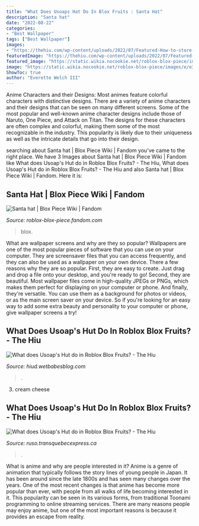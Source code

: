 ```yaml
---
title: "What Does Usoaps Hat Do In Blox Fruits : Santa Hat"
description: "Santa hat"
date: "2022-08-22"
categories:
- "Best Wallpaper"
tags: ["Best Wallpaper"]
images:
- "https://thehiu.com/wp-content/uploads/2022/07/Featured-How-to-store-fruit-in-Roblox-Blox-Fruits-768x432.jpg"
featuredImage: "https://thehiu.com/wp-content/uploads/2022/07/Featured-How-to-store-fruit-in-Roblox-Blox-Fruits-768x432.jpg"
featured_image: "https://static.wikia.nocookie.net/roblox-blox-piece/images/e/e3/Wiki1.png/revision/latest/scale-to-width-down/166?cb=20201223183301"
image: "https://static.wikia.nocookie.net/roblox-blox-piece/images/e/e3/Wiki1.png/revision/latest/scale-to-width-down/166?cb=20201223183301"
ShowToc: true
author: "Everette Welch III"
---
```



Anime Characters and their Designs: Most animes feature colorful characters with distinctive designs.
There are a variety of anime characters and their designs that can be seen on many different screens. Some of the most popular and well-known anime character designs include those of Naruto, One Piece, and Attack on Titan. The designs for these characters are often complex and colorful, making them some of the most recognizable in the industry. This popularity is likely due to their uniqueness as well as the intricate details that go into their design.

	

		
searching about Santa hat | Blox Piece Wiki | Fandom you've came to the right place. We have 3 Images about Santa hat | Blox Piece Wiki | Fandom like What does Usoap&#039;s Hut do in Roblox Blox Fruits? - The Hiu, What does Usoap&#039;s Hut do in Roblox Blox Fruits? - The Hiu and also Santa hat | Blox Piece Wiki | Fandom. Here it is:
		
    
## Santa Hat | Blox Piece Wiki | Fandom

<img loading=lazy src="https://static.wikia.nocookie.net/roblox-blox-piece/images/e/e3/Wiki1.png/revision/latest/scale-to-width-down/166?cb=20201223183301" onerror="this.onerror=null;this.src='https://tse1.mm.bing.net/th?id=OIP.WIm-KehvvC_XeZ6muYLywgAAAA&amp;pid=15.1';" alt="Santa hat | Blox Piece Wiki | Fandom">

_Source: roblox-blox-piece.fandom.com_

>blox. 

	

What are wallpaper screens and why are they so popular?
Wallpapers are one of the most popular pieces of software that you can use on your computer. They are screensaver files that you can access frequently, and they can also be used as a wallpaper on your own device. There a few reasons why they are so popular. First, they are easy to create. Just drag and drop a file onto your desktop, and you're ready to go! Second, they are beautiful. Most wallpaper files come in high-quality JPEGs or PNGs, which makes them perfect for displaying on your computer or phone. And finally, they're versatile. You can use them as a background for photos or videos, or as the main screen saver on your device. So if you're looking for an easy way to add some extra beauty and personality to your computer or phone, give wallpaper screens a try!

    
## What Does Usoap&#039;s Hut Do In Roblox Blox Fruits? - The Hiu

<img loading=lazy src="https://thehiu.com/wp-content/uploads/2022/07/Featured-How-to-store-fruit-in-Roblox-Blox-Fruits-768x432.jpg" onerror="this.onerror=null;this.src='https://tse2.mm.bing.net/th?id=OIP.T4Hl3o1U2U3Fqx00UIcJAQHaEK&amp;pid=15.1';" alt="What does Usoap&#039;s Hut do in Roblox Blox Fruits? - The Hiu">

_Source: hiud.wetbabesblog.com_

>. 

	

3. cream cheese 

    
## What Does Usoap&#039;s Hut Do In Roblox Blox Fruits? - The Hiu

<img loading=lazy src="https://progameguides.com/wp-content/uploads/2022/04/Featured-How-to-store-fruit-in-Roblox-Blox-Fruits-800x450.jpg" onerror="this.onerror=null;this.src='https://tse1.mm.bing.net/th?id=OIP.uFumJBDa8y0RMwkYlGH1FAHaEK&amp;pid=15.1';" alt="What does Usoap&#039;s Hut do in Roblox Blox Fruits? - The Hiu">

_Source: ruso.transquebecexpress.ca_

>. 

	

What is anime and why are people interested in it?
Anime is a genre of animation that typically follows the story lines of young people in Japan. It has been around since the late 1800s and has seen many changes over the years. One of the most recent changes is that anime has become more popular than ever, with people from all walks of life becoming interested in it. This popularity can be seen in its various forms, from traditional Toonami programming to online streaming services. There are many reasons people may enjoy anime, but one of the most important reasons is because it provides an escape from reality.

